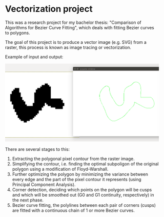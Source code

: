# Vectorization project

This was a research project for my bachelor thesis:
"Comparison of Algorithms for Bezier Curve Fitting", which deals with fitting Bezier curves to polygons.

The goal of this project is to produce a vector image (e.g. SVG)
from a raster, this process is known as image tracing or vectorization.

Example of input and output:

![Alt text](/screenshot.png?raw=true "Optional Title")

There are several stages to this:

1. Extracting the polygonal pixel contour from the raster image.
2. Simplifying the contour, i.e. finding the optimal subpoligon of the original polygon using a modification of Floyd-Warshall.
3. Further optimizing the polygon by minimizing the variance between every edge and the part of the pixel contour it represents (using Principal Component Analysis).
4. Corner detection, deciding which points on the polygon will be cusps and which will be smoothed out (G0 and G1 continuity, respectively) in the next phase.
5. Bezier curve fitting, the polylines between each pair of corners (cusps) are fitted with a continuous chain of 1 or more Bezier curves.






